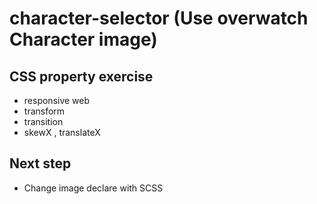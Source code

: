 # character-selector (Use overwatch Character image)

## CSS property exercise
- responsive web
- transform
- transition
- skewX , translateX

## Next step
- Change image declare with SCSS
